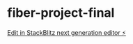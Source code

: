 # fiber-project-final

[Edit in StackBlitz next generation editor ⚡️](https://stackblitz.com/~/github.com/projectdumb2/fiber-project-final)
